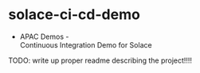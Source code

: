 # solace-ci-cd-demo
- APAC Demos -  
Continuous Integration Demo for Solace 

TODO: write up proper readme describing the project!!!!

